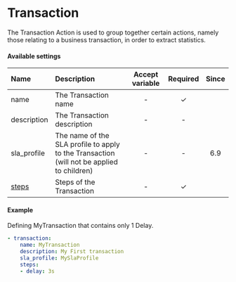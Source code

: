 # Transaction 

The Transaction Action is used to group together certain actions, namely those relating to a business transaction, in order to extract statistics.

#### Available settings
| Name              | Description                                                                               | Accept variable | Required | Since |
|:----------------- |:----------------------------------------------------------------------------------------- |:---------------:|:--------:|:-----:|
| name              | The Transaction name                                                                      | -               | &#x2713; |       |
| description       | The Transaction description                                                               | -               | -        |       |
| sla_profile       | The name of the SLA profile to apply to the Transaction (will not be applied to children) | -               | -        | 6.9   |
| [steps](steps.md) | Steps of the Transaction                                                                  | -               | &#x2713; |       |

#### Example

Defining MyTransaction that contains only 1 Delay.

```yaml
- transaction:
    name: MyTransaction
    description: My First transaction
    sla_profile: MySlaProfile
    steps:
    - delay: 3s
```
